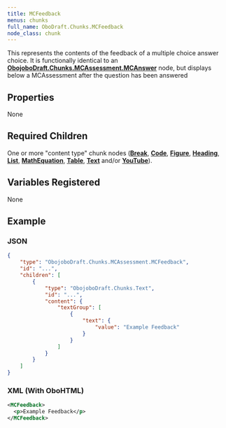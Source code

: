 ```yaml
---
title: MCFeedback
menus: chunks
full_name: OboDraft.Chunks.MCFeedback
node_class: chunk
---
```

This represents the contents of the feedback of a multiple choice answer choice. It is functionally identical to an **[ObojoboDraft.Chunks.MCAssessment.MCAnswer](obonode_mcanswer.md)** node, but displays below a MCAssessment after the question has been answered

## Properties

None

## Required Children

One or more "content type" chunk nodes (**[Break](obonode_break.md)**, **[Code](obonode_code.md)**, **[Figure](obonode_figure.md)**, **[Heading](obonode_heading.md)**, **[List](obonode_list.md)**, **[MathEquation](obonode_mathequation.md)**, **[Table](obonode_table.md)**, **[Text](obonode_text.md)** and/or **[YouTube](obonode_youtube.md)**).

## Variables Registered

None

## Example

### JSON

```json
{
	"type": "ObojoboDraft.Chunks.MCAssessment.MCFeedback",
	"id": "...",
	"children": [
		{
			"type": "ObojoboDraft.Chunks.Text",
			"id": "...",
			"content": {
				"textGroup": [
					{
						"text": {
							"value": "Example Feedback"
						}
					}
				]
			}
		}
	]
}
```

### XML (With OboHTML)

```xml
<MCFeedback>
  <p>Example Feedback</p>
</MCFeedback>
```
